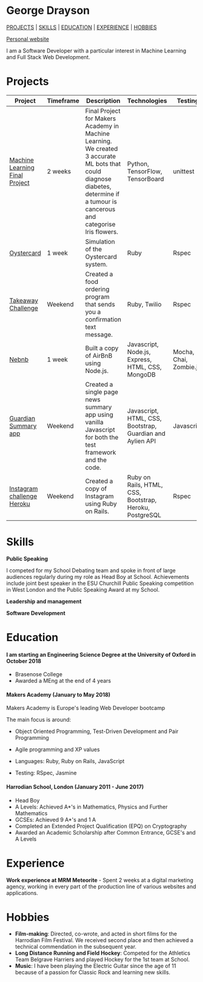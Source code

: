 # George Drayson

[PROJECTS](#projects) | [SKILLS](#skills) | [EDUCATION](#education) | [EXPERIENCE](#experience) | [HOBBIES](#hobbies)

[Personal website](http://georgedrayson.com/)

I am a Software Developer with a particular interest in Machine Learning and Full Stack Web Development.

# Projects

|    Project   | Timeframe | Description | Technologies | Testing |
| ------------ | --------- | ----------------- | ----------------- | ------- |
|[Machine Learning Final Project](https://github.com/GeorgeDrayson/FinalProjectML)|2 weeks| Final Project for Makers Academy in Machine Learning. We created 3 accurate ML bots that could diagnose diabetes, determine if a tumour is cancerous and categorise Iris flowers.| Python, TensorFlow, TensorBoard|unittest|
|[Oystercard](https://github.com/GeorgeDrayson/Oystercard) |1 week|Simulation of the Oystercard system.|Ruby|Rspec|
|[Takeaway Challenge](https://github.com/GeorgeDrayson/takeaway-challenge)|Weekend|Created a food ordering program that sends you a confirmation text message.|Ruby, Twilio|Rspec|
|[Nebnb](https://github.com/GeorgeDrayson/nebnb)| 1 week|Built a copy of AirBnB using Node.js.| Javascript, Node.js, Express, HTML, CSS, MongoDB| Mocha, Chai, Zombie.js|
|[Guardian Summary app](https://github.com/GeorgeDrayson/news-summary-challenge)|Weekend| Created a single page news summary app using vanilla Javascript for both the test framework and the code.| Javascript, HTML, CSS, Bootstrap, Guardian and Aylien API  | Javascript |
| [Instagram challenge](https://github.com/GeorgeDrayson/instagram-challenge) [Heroku](https://instagram-challenge-gdrayson.herokuapp.com) |Weekend| Created a copy of Instagram using Ruby on Rails.| Ruby on Rails, HTML, CSS, Bootstrap, Heroku, PostgreSQL |Rspec|

# Skills

**Public Speaking**

I competed for my School Debating team and spoke in front of large audiences regularly during my role as Head Boy at School. Achievements include joint best speaker in the ESU Churchill Public Speaking competition in West London and the Public Speaking Award at my School.

**Leadership and management**

**Software Development**

# Education

#### I am starting an Engineering Science Degree at the University of Oxford in October 2018

- Brasenose College
- Awarded a MEng at the end of 4 years


#### Makers Academy (January to May 2018)

Makers Academy is Europe's leading Web Developer bootcamp

The main focus is around:

- Object Oriented Programming, Test-Driven Development and Pair Programming

- Agile programming and XP values

- Languages: Ruby, Ruby on Rails, JavaScript

- Testing: RSpec, Jasmine


#### Harrodian School, London (January 2011 - June 2017)

- Head Boy
- A Levels: Achieved A*'s in Mathematics, Physics and Further Mathematics
- GCSEs: Achieved 9 A*'s and 1 A
- Completed an Extended Project Qualification (EPQ) on Cryptography
- Awarded an Academic Scholarship after Common Entrance, GCSE's and A Levels

# Experience

**Work experience at MRM Meteorite** - Spent 2 weeks at a digital marketing agency, working in every part of the production line of various websites and applications.

# Hobbies

- **Film-making**: Directed, co-wrote, and acted in short films for the Harrodian Film Festival. We received second place and then achieved a technical commendation in the subsequent year.
- **Long Distance Running and Field Hockey**: Competed for the Athletics Team Belgrave Harriers and played Hockey for the 1st team at School.
- **Music**: I have been playing the Electric Guitar since the age of 11 because of a passion for Classic Rock and learning new skills.
